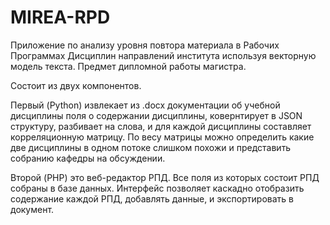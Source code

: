 ﻿# MIREA-RPD
Приложение по анализу уровня повтора материала в Рабочих Программах Дисциплин направлений института используя векторную модель текста. Предмет дипломной работы магистра.

Состоит из двух компонентов.

Первый (Python) извлекает из .docx документации об учебной дисциплины поля о содержании дисциплины, ковернтирует в JSON структуру, разбивает на слова, и для каждой дисциплины составляет корреляционную матрицу. По весу матрицы можно определить какие две дисциплины в одном потоке слишком похожи и представить собранию кафедры на обсуждении.

Второй (PHP) это веб-редактор РПД. Все поля из которых состоит РПД собраны в базе данных. Интерфейс позволяет каскадно отобразить содержание каждой РПД, добавлять данные, и экспортировать в документ.